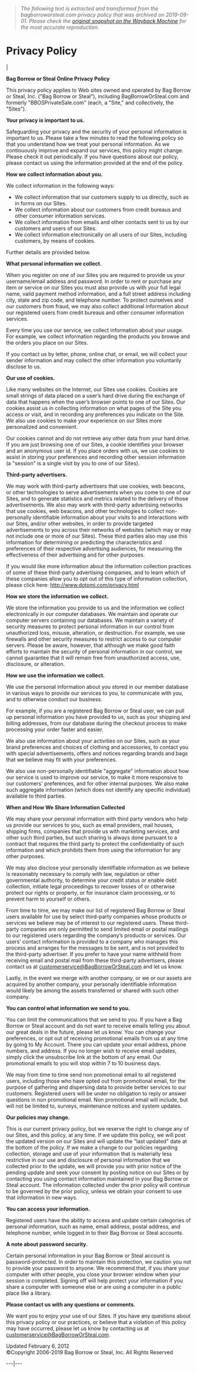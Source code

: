 > *The following text is extracted and transformed from the bagborroworsteal.com privacy policy that was archived on 2019-09-01. Please check the [original snapshot on the Wayback Machine](https://web.archive.org/web/20190901195252id_/https%3A//www.bagborroworsteal.com/privacy) for the most accurate reproduction.*

# Privacy Policy

| 

**Bag Borrow or Steal Online Privacy Policy**

This privacy policy applies to Web sites owned and operated by Bag Borrow or Steal, Inc. ("Bag Borrow or Steal"), including BagBorrowOrSteal.com and formerly "BBOSPrivateSale.com" (each, a "Site," and collectively, the "Sites"). 

**Your privacy is important to us.**

Safeguarding your privacy and the security of your personal information is important to us. Please take a few minutes to read the following policy so that you understand how we treat your personal information. As we continuously improve and expand our services, this policy might change. Please check it out periodically. If you have questions about our policy, please contact us using the information provided at the end of the policy.

**How we collect information about you.**

We collect information in the following ways:

  * We collect information that our customers supply to us directly, such as in forms on our Sites.
  * We collect information about our customers from credit bureaus and other consumer information services.
  * We collect information from emails and other contacts sent to us by our customers and users of our Sites.
  * We collect information electronically on all users of our Sites, including customers, by means of cookies.



Further details are provided below.

**What personal information we collect.**

When you register on one of our Sites you are required to provide us your username/email address and password. In order to rent or purchase any item or service on our Sites you must also provide us with your full legal name, valid payment method information, and a full street address including city, state and zip code, and telephone number. To protect ourselves and our customers from fraud, we may also collect additional information about our registered users from credit bureaus and other consumer information services.

Every time you use our service, we collect information about your usage. For example, we collect information regarding the products you browse and the orders you place on our Sites.

If you contact us by letter, phone, online chat, or email, we will collect your sender information and may collect the other information you voluntarily disclose to us.

**Our use of cookies.**

Like many websites on the Internet, our Sites use cookies. Cookies are small strings of data placed on a user’s hard drive during the exchange of data that happens when the user’s browser points to one of our Sites. Our cookies assist us in collecting information on what pages of the Site you access or visit, and in recording any preferences you indicate on the Site. We also use cookies to make your experience on our Sites more personalized and convenient. 

Our cookies cannot and do not retrieve any other data from your hard drive. If you are just browsing one of our Sites, a cookie identifies your browser and an anonymous user id. If you place orders with us, we use cookies to assist in storing your preferences and recording other session information (a "session" is a single visit by you to one of our Sites). 

**Third-party advertisers.**

We may work with third-party advertisers that use cookies, web beacons, or other technologies to serve advertisements when you come to one of our Sites, and to generate statistics and metrics related to the delivery of those advertisements. We also may work with third-party advertising networks that use cookies, web beacons, and other technologies to collect non-personally identifiable information about your visits to and interactions with our Sites, and/or other websites, in order to provide targeted advertisements to you across their networks of websites (which may or may not include one or more of our Sites). These third parties also may use this information for determining or predicting the characteristics and preferences of their respective advertising audiences, for measuring the effectiveness of their advertising and for other purposes.

If you would like more information about the information collection practices of some of these third-party advertising companies, and to learn which of these companies allow you to opt out of this type of information collection, please click here: http://www.dotomi.com/privacy.html

**How we store the information we collect.**

We store the information you provide to us and the information we collect electronically in our computer databases. We maintain and operate our computer servers containing our databases. We maintain a variety of security measures to protect personal information in our control from unauthorized loss, misuse, alteration, or destruction. For example, we use firewalls and other security measures to restrict access to our computer servers. Please be aware, however, that although we make good faith efforts to maintain the security of personal information in our control, we cannot guarantee that it will remain free from unauthorized access, use, disclosure, or alteration. 

**How we use the information we collect.**

We use the personal information about you stored in our member database in various ways to provide our services to you, to communicate with you, and to otherwise conduct our business. 

For example, if you are a registered Bag Borrow or Steal user, we can pull up personal information you have provided to us, such as your shipping and billing addresses, from our database during the checkout process to make processing your order faster and easier.

We also use information about your activities on our Sites, such as your brand preferences and choices of clothing and accessories, to contact you with special advertisements, offers and notices regarding brands and bags that we believe may fit with your preferences.

We also use non-personally identifiable "aggregate" information about how our service is used to improve our service, to make it more responsive to our customers' preferences, and for other internal purposes. We also make such aggregate information (which does not identify any specific individual) available to third parties. 

**When and How We Share Information Collected**

We may share your personal information with third party vendors who help us provide our services to you, such as email providers, mail houses, shipping firms, companies that provide us with marketing services, and other such third parties, but such sharing is always done pursuant to a contract that requires the third party to protect the confidentiality of such information and which prohibits them from using the information for any other purposes.

We may also disclose your personally identifiable information as we believe is reasonably necessary to comply with law, regulation or other governmental authority, to determine your credit status or enable debt collection, initiate legal proceedings to recover losses of or otherwise protect our rights or property, or for insurance claim processing, or to prevent harm to yourself or others.

From time to time, we may make our list of registered Bag Borrow or Steal users available for use by select third-party companies whose products or services we believe may be of interest to our registered users. These third-party companies are only permitted to send limited email or postal mailings to our registered users regarding the company’s products or services. Our users’ contact information is provided to a company who manages this process and arranges for the messages to be sent, and is not provided to the third-party advertiser. If you prefer to have your name withheld from receiving email and postal mail from these third-party advertisers, please contact us at customerservice@BagBorrowOrSteal.com and let us know.

Lastly, in the event we merge with another company, or we or our assets are acquired by another company, your personally identifiable information would likely be among the assets transferred or shared with such other company.

**You can control what information we send to you.**

You can limit the communications that we send to you. If you have a Bag Borrow or Steal account and do not want to receive emails telling you about our great deals in the future, please let us know. You can change your preferences, or opt out of receiving promotional emails from us at any time by going to My Account. There you can update your email address, phone numbers, and address. If you no longer wish to receive email updates, simply click the unsubscribe link at the bottom of any email. Our promotional emails to you will stop within 7 to 10 business days.

We may from time to time send non promotional email to all registered users, including those who have opted out from promotional email, for the purpose of gathering and dispersing data to provide better services to our customers. Registered users will be under no obligation to reply or answer questions in non promotional email. Non promotional email will include, but will not be limited to, surveys, maintenance notices and system updates.

**Our policies may change.**

This is our current privacy policy, but we reserve the right to change any of our Sites, and this policy, at any time. If we update this policy, we will post the updated version on our Sites and will update the "last updated" date at the bottom of the policy. If we make a change to our policies regarding collection, storage and use of your information that is materially less restrictive in our use and disclosure of personal information that we collected prior to the update, we will provide you with prior notice of the pending update and seek your consent by posting notice on our Sites or by contacting you using contact information maintained in your Bag Borrow or Steal account. The information collected under the prior policy will continue to be governed by the prior policy, unless we obtain your consent to use that information in new ways.

**You can access your information.**

Registered users have the ability to access and update certain categories of personal information, such as name, email address, postal address, and telephone number, while logged in to their Bag Borrow or Steal accounts. 

**A note about password security.**

Certain personal information in your Bag Borrow or Steal account is password-protected. In order to maintain this protection, we caution you not to provide your password to anyone. We recommend that, if you share your computer with other people, you close your browser window when your session is completed. Signing off will help protect your information if you share a computer with someone else or are using a computer in a public place like a library. 

**Please contact us with any questions or comments.**

We want you to enjoy your use of our Sites. If you have any questions about this privacy policy or our practices, or believe that a violation of this policy may have occurred, please let us know by contacting us at customerservice@BagBorrowOrSteal.com.

Updated February 6, 2012  
©Copyright 2006-2019 Bag Borrow or Steal, Inc. All Rights Reserved  
  
---|---

